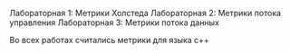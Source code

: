 Лабораторная 1:
	Метрики Холстеда
Лабораторная 2:
	Метрики потока управления
Лабораторная 3:
	Метрики потока данных
	
Во всех работах считались метрики для языка c++